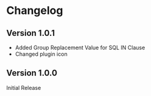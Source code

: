 # Changelog

## Version 1.0.1
- Added Group Replacement Value for SQL IN Clause
- Changed plugin icon

## Version 1.0.0
Initial Release 
